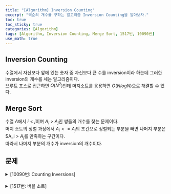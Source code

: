 ```yaml
---
title: "[Algorithm] Inversion Counting"
excerpt: "역순의 개수를 구하는 알고리즘 Inversion Counting을 알아보자."
toc: true
toc_sticky: true
categories: [Algorithm]
tags: [Algorithm, Inversion Counting, Merge Sort, 1517번, 10090번]
use_math: true
---
```


## Inversion Counting
수열에서 자신보다 앞에 있는 숫자 중 자신보다 큰 수를 inversion이라 하는데 그러한 inversion의 개수를 세는 알고리즘이다. <br>
브루트 포스로 접근하면 $O(N^2)$인데 머지소트를 응용하면 $O(NlogN)$으로 해결할 수 있다.

## Merge Sort
수열 $A$에서 $i < j$이며 $A_i$ > $A_j$인 쌍들의 개수를 찾는 문제이다. <br>
머지 소트의 정렬 과정에서 $A_i <= A_j$의 조건으로 정렬되는 부분을 빼면 나머지 부분은 $A_i > $A_j$를 만족하는 구간이다. <br>
따라서 나머지 부분의 개수가 inversion의 개수이다.

## 문제
<details>
<summary p style="cursor:pointer">[10090번: Counting Inversions]</summary>
<div markdown="1">

<br>

<https://www.acmicpc.net/problem/10090>

<br>
머지 소트를 진행하면서 A<sub>i</sub>>A<sub>j</sub>을 만족하는 부분의 개수를 더해준다.

<details>
<summary p style="cursor:pointer">코드</summary>
<div markdown="1">

```java
import java.io.*;
import java.util.*;

public class Main {

    static FastIO io = new FastIO();
    static int N;
    static long res;
    static int[] arr, sorted;

    public static void main(String... args) throws IOException {
        N = io.nextInt();
        arr = new int[N]; sorted = new int[N];
        for (int i = 0; i < N; i++) {
            arr[i] = io.nextInt();
        }

        mergeSort(0, N - 1);

        io.write(res);
    }

    private static void merge(int s, int m, int e) {
        int i = s, j = m + 1, k = s;

        while (i <= m && j <= e) {
            if (arr[i] <= arr[j])
                sorted[k++] = arr[i++];
            else {
                sorted[k++] = arr[j++];
                res += m - i + 1;
            }
        }

        while (i <= m) {
            sorted[k++] = arr[i++];
        }

        while (j <= e) {
            sorted[k++] = arr[j++];
        }

        while (s <= e) {
            arr[s] = sorted[s++];
        }
    }

    private static void mergeSort(int s, int e) {
        if (s < e) {
            int m = (s + e) >>> 1;
            mergeSort(s, m);
            mergeSort(m + 1, e);
            merge(s, m, e);
        }
    }
}

class FastIO { ... }	// 생략
```

</div>
</details>

</div>
</details>

<br>

<details>
<summary p style="cursor:pointer">[1517번: 버블 소트]</summary>
<div markdown="1">

<br>

<https://www.acmicpc.net/problem/1517>

<br>
N이 최대 500000이기 때문에 향상된 버블 소트를 구현해서 카운팅을 하는 방법으로는 해결할 수 없다. 마찬가지로 머지 소트의 진행과정에서 카운트를 해서 $O(NlogN)$에 해결할 수 있다.

<details>
<summary p style="cursor:pointer">코드</summary>
<div markdown="1">

```java
import java.io.*;
import java.util.*;

public class Main {

    static FastIO io = new FastIO();
    static int N;
    static long res;
    static int[] arr, sorted;

    public static void main(String... args) throws IOException {
        N = io.nextInt();
        arr = new int[N]; sorted = new int[N];
        for (int i = 0; i < N; i++) {
            arr[i] = io.nextInt();
        }

        mergeSort(0, N - 1);

        io.write(res);
    }

    private static void merge(int s, int m, int e) {
        int i = s, j = m + 1, k = s;

        while (i <= m && j <= e) {
            if (arr[i] <= arr[j])
                sorted[k++] = arr[i++];
            else {
                sorted[k++] = arr[j++];
                res += m - i + 1;
            }
        }

        while (i <= m) {
            sorted[k++] = arr[i++];
        }

        while (j <= e) {
            sorted[k++] = arr[j++];
        }

        while (s <= e) {
            arr[s] = sorted[s++];
        }
    }

    private static void mergeSort(int s, int e) {
        if (s < e) {
            int m = (s + e) >>> 1;
            mergeSort(s, m);
            mergeSort(m + 1, e);
            merge(s, m, e);
        }
    }
}

class FastIO { ... }	// 생략
```

</div>
</details>

</div>
</details>

<br>
<br>